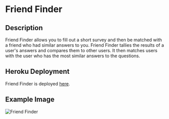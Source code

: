 # Friend Finder

## Description
Friend Finder allows you to fill out a short survey and then be matched with a friend who had similar answers to you. Friend Finder tallies the results of a user's answers and compares them to other users. It then matches users with the user who has the most similar answers to the questions.

## Heroku Deployment
Friend Finder is deployed [here](https://friend-finder-afh.herokuapp.com/).

## Example Image
![Friend Finder](https://i.ibb.co/NtShqXX/Friend-Finder-Resize-50.png "Friend Finder")
